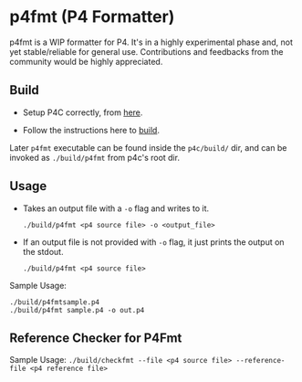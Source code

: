 <!--!
\page p4fmt p4fmt (P4 Formatter)                                                               
-->
<!--!
\internal
-->
# p4fmt (P4 Formatter)
<!--!
\endinternal
-->
<!--!
[TOC]
-->
p4fmt is a WIP formatter for P4. It's in a highly experimental phase
and, not yet stable/reliable for general use.
Contributions and feedbacks from the community
would be highly appreciated.

## Build
- Setup P4C correctly, from [here](https://github.com/p4lang/p4c#dependencies).

- Follow the instructions here to [build](https://github.com/p4lang/p4c#installing-p4c-from-source).

Later `p4fmt` executable can be found inside the `p4c/build/` dir, and can be invoked as `./build/p4fmt` from p4c's root dir.

## Usage
- Takes an output file with a `-o` flag and writes to it.

    `./build/p4fmt <p4 source file> -o <output_file>`

 - If an output file is not provided with `-o` flag, it just prints the output on the stdout.

    `./build/p4fmt <p4 source file>`

Sample Usage:

    ./build/p4fmtsample.p4
    ./build/p4fmt sample.p4 -o out.p4

## Reference Checker for P4Fmt

Sample Usage:
    `./build/checkfmt --file <p4 source file> --reference-file <p4 reference file>`
